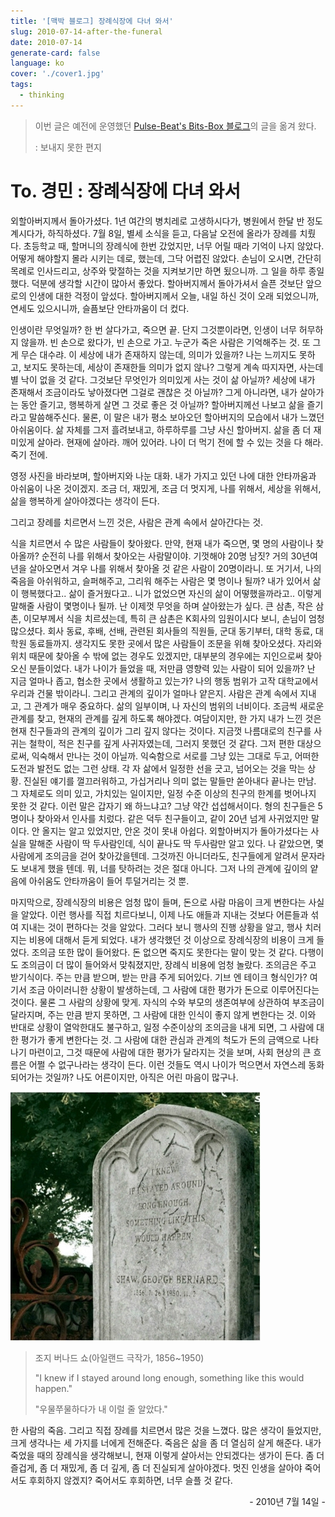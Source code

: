 ```yaml
---
title: '[맥박 블로그] 장례식장에 다녀 와서'
slug: 2010-07-14-after-the-funeral
date: 2010-07-14
generate-card: false
language: ko
cover: './cover1.jpg'
tags:
  - thinking
---
```


> 이번 글은 예전에 운영했던 [Pulse-Beat's Bits-Box 블로그](https://pulsebeat.tistory.com/)의 글을 옮겨 왔다.
>
> : 보내지 못한 편지

# To. 경민 : 장례식장에 다녀 와서

외할아버지께서 돌아가셨다. 1년 여간의 병치레로 고생하시다가, 병원에서 한달 반 정도 계시다가, 하직하셨다. 7월 8일, 별세 소식을 듣고, 다음날 오전에 올라가 장례를 치뤘다. 초등학교 때, 할머니의 장례식에 한번 갔었지만, 너무 어릴 때라 기억이 나지 않았다. 어떻게 해야할지 몰라 시키는 데로, 했는데, 그닥 어렵진 않았다. 손님이 오시면, 간단히 목례로 인사드리고, 상주와 맞절하는 것을 지켜보기만 하면 됬으니까. 그 일을 하루 종일했다. 덕분에 생각할 시간이 많아서 좋았다. 할아버지께서 돌아가셔서 슬픈 것보단 앞으로의 인생에 대한 걱정이 앞섰다. 할아버지께서 오늘, 내일 하신 것이 오래 되었으니까, 연세도 있으시니까, 슬픔보단 안타까움이 더 컸다.

인생이란 무엇일까? 한 번 살다가고, 죽으면 끝. 단지 그것뿐이라면, 인생이 너무 허무하지 않을까. 빈 손으로 왔다가, 빈 손으로 가고. 누군가 죽은 사람은 기억해주는 것. 또 그게 무슨 대수랴. 이 세상에 내가 존재하지 않는데, 의미가 있을까? 나는 느끼지도 못하고, 보지도 못하는데, 세상이 존재한들 의미가 없지 않나? 그렇게 계속 따지자면, 사는데 별 낙이 없을 것 같다. 그것보단 무엇인가 의미있게 사는 것이 삶 아닐까? 세상에 내가 존재해서 조금이라도 낳아졌다면 그걸로 괜찮은 것 아닐까? 그게 아니라면, 내가 살아가는 동안 즐기고, 행복하게 살면 그 것로 좋은 것 아닐까? 할아버지께선 나보고 삶을 즐기라고 말씀해주신다. 물론, 이 말은 내가 평소 보아오던 할아버지의 모습에서 내가 느꼈던 아쉬움이다. 삶 자체를 그저 흘려보내고, 하루하루를 그냥 사신 할아버지. 삶을 좀 더 재미있게 살아라. 현재에 살아라. 깨어 있어라. 나이 더 먹기 전에 할 수 있는 것을 다 해라. 죽기 전에.

영정 사진을 바라보며, 할아버지와 나눈 대화. 내가 가지고 있던 나에 대한 안타까움과 아쉬움이 나온 것이겠지. 조금 더, 재밌게, 조금 더 멋지게, 나를 위해서, 세상을 위해서, 삶을 행복하게 살아야겠다는 생각이 든다.

그리고 장례를 치르면서 느낀 것은, 사람은 관계 속에서 살아간다는 것.

식을 치르면서 수 많은 사람들이 찾아왔다. 만약, 현재 내가 죽으면, 몇 명의 사람이나 찾아올까? 순전히 나를 위해서 찾아오는 사람말이야. 기껏해야 20명 남짓? 거의 30년여년을 살아오면서 겨우 나를 위해서 찾아올 것 같은 사람이 20명이라니. 또 거기서, 나의 죽음을 아쉬워하고, 슬퍼해주고, 그리워 해주는 사람은 몇 명이나 될까? 내가 있어서 삶이 행복했다고.. 삶이 즐거웠다고.. 니가 없었으면 자신의 삶이 어떻했을까라고.. 이렇게 말해줄 사람이 몇명이나 될까. 난 이제껏 무엇을 하며 살아왔는가 싶다. 큰 삼촌, 작은 삼촌, 이모부께서 식을 치르셨는데, 특히 큰 삼촌은 K회사의 임원이시다 보니, 손님이 엄청 많으셨다. 회사 동료, 후배, 선배, 관련된 회사들의 직원들, 군대 동기부터, 대학 동료, 대학원 동료들까지. 생각지도 못한 곳에서 많은 사람들이 조문을 위해 찾아오셨다. 자리와 위치 때문에 찾아올 수 밖에 없는 경우도 있겠지만, 대부분의 경우에는 지인으로써 찾아오신 분들이었다. 내가 나이가 들었을 때, 저만큼 영향력 있는 사람이 되어 있을까? 난 지금 얼마나 좁고, 협소한 곳에서 생활하고 있는가? 나의 행동 범위가 고작 대학교에서 우리과 건물 밖이라니. 그리고 관계의 깊이가 얼마나 얕은지. 사람은 관계 속에서 지내고, 그 관계가 매우 중요하다. 삶의 일부이며, 나 자신의 범위의 너비이다. 조금씩 새로운 관계를 찾고, 현재의 관계를 깊게 하도록 해야겠다. 여담이지만, 한 가지 내가 느낀 것은 현재 친구들과의 관계의 깊이가 그리 깊지 않다는 것이다. 지금껏 나름대로의 친구를 사귀는 철학이, 적은 친구를 깊게 사귀자였는데, 그러지 못했던 것 같다. 그저 편한 대상으로써, 익숙해서 만나는 것이 아닐까. 익숙함으로 서로를 그냥 있는 그대로 두고, 어떠한 도전과 발전도 없는 그런 상태. 각 자 삶에서 일정한 선을 긋고, 넘어오는 것을 막는 상황. 진실된 얘기를 껄끄러워하고, 가십거리나 의미 없는 말들만 쏟아내다 끝나는 만남. 그 자체로도 의미 있고, 가치있는 일이지만, 일정 수준 이상의 친구의 한계를 벗어나지 못한 것 같다. 이런 말은 갑자기 왜 하느냐고? 그냥 약간 섭섭해서이다. 형의 친구들은 5명이나 찾아와서 인사를 치렀다. 같은 덕두 친구들이고, 같이 20년 넘게 사귀었지만 말이다. 안 올지는 알고 있었지만, 안온 것이 못내 아쉽다. 외할아버지가 돌아가셨다는 사실을 말해준 사람이 딱 두사람인데, 식이 끝나도 딱 두사람만 알고 있다. 나 같았으면, 몇 사람에게 조의금을 걷어 찾아갔을텐데. 그것까진 아니더라도, 친구들에게 알려서 문자라도 보내게 했을 텐데. 뭐, 너를 탓하려는 것은 절대 아니다. 그저 나의 관계에 깊이의 얕음에 아쉬움도 안타까움이 들어 투덜거리는 것 뿐.

마지막으로, 장례식장의 비용은 엄청 많이 들며, 돈으로 사람 마음이 크게 변한다는 사실을 알았다. 이런 행사를 직접 치르다보니, 이제 나도 애들과 지내는 것보다 어른들과 섞여 지내는 것이 편하다는 것을 알았다. 그러다 보니 행사의 진행 상황을 알고, 행사 치러지는 비용에 대해서 듣게 되었다. 내가 생각했던 것 이상으로 장례식장의 비용이 크게 들었다. 조의금 또한 많이 들어왔다. 돈 없으면 죽지도 못한다는 말이 맞는 것 같다. 다행이도 조의금이 더 많이 들어와서 맞춰졌지만, 장례식 비용에 엄청 놀랐다. 조의금은 주고 받기식이다. 주는 만큼 받으며, 받는 만큼 주게 되어있다. 기브 엔 테이크 형식인가? 여기서 조금 아이러니한 상황이 발생하는데, 그 사람에 대한 평가가 돈으로 이루어진다는 것이다. 물론 그 사람의 상황에 맞게. 자식의 수와 부모의 생존여부에 상관하여 부조금이 달라지며, 주는 만큼 받지 못하면, 그 사람에 대한 인식이 좋지 않게 변한다는 것. 이와 반대로 상황이 열악한대도 불구하고, 일정 수준이상의 조의금을 내게 되면, 그 사람에 대한 평가가 좋게 변한다는 것. 그 사람에 대한 관심과 관계의 척도가 돈의 금액으로 나타나기 마련이고, 그것 때문에 사람에 대한 평가가 달라지는 것을 보며, 사회 현상의 큰 흐름은 어쩔 수 없구나라는 생각이 든다. 이런 것들도 역시 나이가 먹으면서 자연스레 동화되어가는 것일까? 나도 어른이지만, 아직은 어린 마음이 많구나.

![조지 버나드 쇼 비석](./cover1.jpg)

> 조지 버나드 쇼(아일랜드 극작가, 1856~1950)
>
> "I knew if I stayed around long enough, something like this would happen."
>
> "우물쭈물하다가 내 이럴 줄 알았다."

한 사람의 죽음. 그리고 직접 장례를 치르면서 많은 것을 느꼈다. 많은 생각이 들었지만, 크게 생각나는 세 가지를 너에게 전해준다. 죽음은 삶을 좀 더 열심히 살게 해준다. 내가 죽었을 때의 장례식을 생각해보니, 현재 이렇게 살아서는 안되겠다는 생가이 든다. 좀 더 즐겁게, 좀 더 재밌게, 좀 더 깊게, 좀 더 진실되게 살아야겠다. 멋진 인생을 살아야 죽어서도 후회하지 않겠지? 죽어서도 후회하면, 너무 슬플 것 같다.

 <p style="text-align:right;">- 2010년 7월 14일 -</p>

